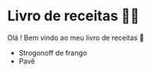 
# Livro de receitas :man_cook:

Olá ! Bem vindo ao meu livro de receitas :wave:

 - Strogonoff de frango
 - Pavê